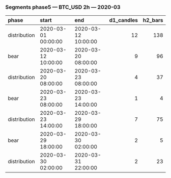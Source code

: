 ### Segments phase5 — BTC_USD 2h — 2020-03

| phase        | start               | end                 |   d1_candles |   h2_bars |
|:-------------|:--------------------|:--------------------|-------------:|----------:|
| distribution | 2020-03-01 00:00:00 | 2020-03-12 10:00:00 |           12 |       138 |
| bear         | 2020-03-12 10:00:00 | 2020-03-20 08:00:00 |            9 |        96 |
| distribution | 2020-03-20 08:00:00 | 2020-03-23 08:00:00 |            4 |        37 |
| bear         | 2020-03-23 08:00:00 | 2020-03-23 14:00:00 |            1 |         4 |
| distribution | 2020-03-23 14:00:00 | 2020-03-29 18:00:00 |            7 |        75 |
| bear         | 2020-03-29 18:00:00 | 2020-03-30 02:00:00 |            2 |         5 |
| distribution | 2020-03-30 02:00:00 | 2020-03-31 22:00:00 |            2 |        23 |
